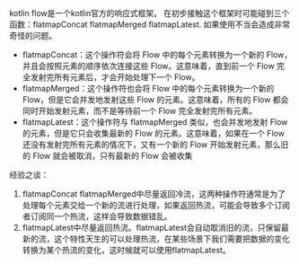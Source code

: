 kotlin flow是一个kotlin官方的响应式框架。
在初步接触这个框架时可能碰到三个函数：flatmapConcat flatmapMerged flatmapLatest.
如果使用不当会造成非常奇怪的问题。


- flatmapConcat：这个操作符会将 Flow 中的每个元素转换为一个新的 Flow，并且会按照元素的顺序依次连接这些 Flow。这意味着，直到前一个 Flow 完全发射完所有元素后，才会开始处理下一个 Flow。  
- flatmapMerged：这个操作符也会将 Flow 中的每个元素转换为一个新的 Flow，但是它会并发地发射这些 Flow 的元素。这意味着，所有的 Flow 都会同时开始发射元素，而不是等待前一个 Flow 完全发射完所有元素。  
- flatmapLatest：这个操作符与 flatmapMerged 类似，也会并发地发射 Flow 的元素，但是它只会收集最新的 Flow 的元素。这意味着，如果在一个 Flow 还没有发射完所有元素的情况下，又有一个新的 Flow 开始发射元素，那么旧的 Flow 就会被取消，只有最新的 Flow 会被收集


经验之谈：
1. flatmapConcat flatmapMerged中尽量返回冷流，这两种操作符通常是为了处理每个元素交给一个新的流进行处理，如果返回热流，可能会导致多个订阅者订阅同一个热流，这样会导致数据错乱。
2. flatmapLatest中尽量返回热流。flatmapLatest会自动取消旧的流，只保留最新的流，这个特性天生的可以处理热流，在某些场景下我们需要把数据的变化转换为某个热流的变化，这时候就可以使用flatmapLatest。
